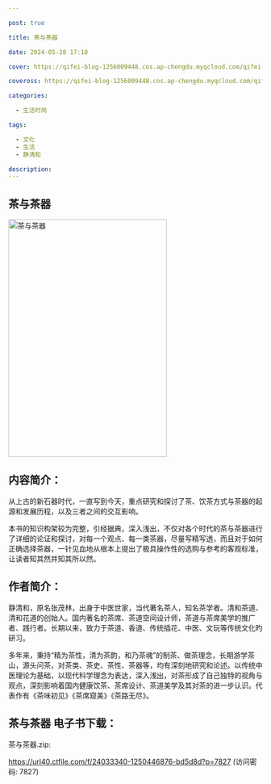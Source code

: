 ```yaml
---

post: true

title: 茶与茶器

date: 2024-05-28 17:10

cover: https://qifei-blog-1256009448.cos.ap-chengdu.myqcloud.com/qifei-blog/6620ca4b0ea9cb1403d2e155.jpg

coveross: https://qifei-blog-1256009448.cos.ap-chengdu.myqcloud.com/qifei-blog/6620ca4b0ea9cb1403d2e155.jpg

categories:

  - 生活时尚

tags:

  - 文化
  - 生活
  - 静清和

description:
---
```


## 茶与茶器
<img alt="茶与茶器 " class="aligncenter loading" data-was-processed="true" decoding="async" fetchpriority="high" height="471" src="https://qifei-blog-1256009448.cos.ap-chengdu.myqcloud.com/qifei-blog/6620ca4b0ea9cb1403d2e155.jpg" style="cursor: zoom-in;" width="314"/>

## 内容简介：

从上古的新石器时代，一直写到今天，重点研究和探讨了茶、饮茶方式与茶器的起源和发展历程，以及三者之间的交互影响。

本书的知识构架较为完整，引经据典，深入浅出，不仅对各个时代的茶与茶器进行了详细的论证和探讨，对每一个观点、每一类茶器，尽量写精写透，而且对于如何正确选择茶器，一针见血地从根本上提出了极具操作性的选购与参考的客观标准，让读者知其然并知其所以然。

## 作者简介：

静清和，原名张茂林，出身于中医世家，当代著名茶人，知名茶学者。清和茶道、清和花道的创始人。国内著名的茶席、茶道空间设计师，茶道与茶席美学的推广者、践行者。长期以来，致力于茶道、香道、传统插花、中医、文玩等传统文化旳研习。

多年来，秉持“精为茶性，清为茶韵，和乃茶魂”的制茶、做茶理念，长期游学茶山，源头问茶，对茶类、茶史、茶性、茶器等，均有深刻地研究和论述。以传统中医理论为基础，以现代科学理念为表达，深入浅出，对茶形成了自己独特的视角与观点，深刻影响着国内健康饮茶、茶席设计、茶道美学及其对茶的进一步认识。代表作有《茶味初见》《茶席窥美》《茶路无尽》。

## 茶与茶器 电子书下载：
茶与茶器.zip: 

https://url40.ctfile.com/f/24033340-1250446876-bd5d8d?p=7827 (访问密码: 7827)
